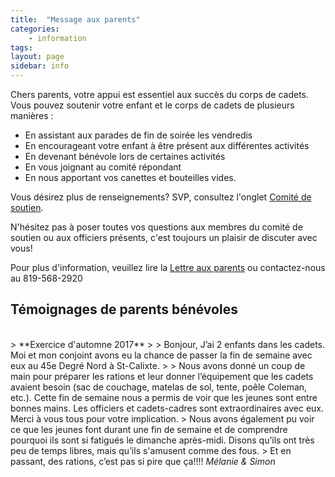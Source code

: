 ```yaml
---
title:  "Message aux parents"
categories:
    - information
tags:
layout: page
sidebar: info
---
```


Chers parents, votre appui est essentiel aux succès du corps de cadets. Vous pouvez soutenir votre enfant et le corps de cadets de plusieurs manières :
- En assistant aux parades de fin de soirée les vendredis
- En encourageant votre enfant à être présent aux différentes activités
- En devenant bénévole lors de certaines activités
- En vous joignant au comité répondant
- En nous apportant vos canettes et bouteilles vides.

Vous désirez plus de renseignements? SVP, consultez l'onglet <a href="/comite-soutien">Comité de soutien</a>.

N'hésitez pas à poser toutes vos questions aux membres du comité de soutien ou aux officiers présents, c'est toujours un plaisir de discuter avec vous!

Pour plus d'information, veuillez lire la <a href='https://cc2920.ca/docs/acc/Lettreauxparents.pdf'>Lettre aux parents</a> ou contactez-nous au 819-568-2920

## Témoignages de parents bénévoles
<br/>
> **Exercice d'automne 2017**
>
> Bonjour,
J’ai 2 enfants dans les cadets. Moi et mon conjoint avons eu la chance de passer la fin de semaine avec eux au 45e Degré Nord à St-Calixte.
>
> Nous avons donné un coup de main pour préparer les rations et leur donner l’équipement que les cadets avaient besoin (sac de couchage, matelas de sol, tente, poêle Coleman, etc.). Cette fin de semaine nous a permis de voir que les jeunes sont entre bonnes mains. Les officiers et cadets-cadres sont extraordinaires avec eux. Merci à vous tous pour votre implication.
> 
Nous avons également pu voir ce que les jeunes font durant une fin de semaine et de comprendre pourquoi ils sont si fatigués le dimanche après-midi. Disons qu’ils ont très peu de temps libres, mais qu’ils s'amusent comme des fous.
> Et en passant, des rations, c’est pas si pire que ça!!!! 
<cite>Mélanie & Simon</cite>